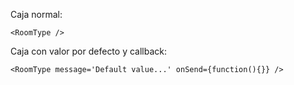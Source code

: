 Caja normal:

    <RoomType />

Caja con valor por defecto y callback:

    <RoomType message='Default value...' onSend={function(){}} />
